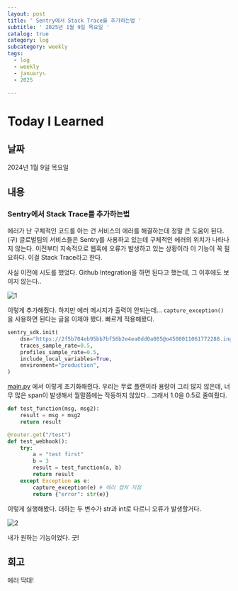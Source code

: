 ```yaml
---
layout: post
title: ' Sentry에서 Stack Trace를 추가하는법 '
subtitle: ' 2025년 1월 9일 목요일 '
catalog: true
category: log
subcategory: weekly
tags:
  - log
  - weekly
  - januaryㄴ
  - 2025

---
```


# Today I Learned

## 날짜

2024년 1월 9일 목요일

## 내용

### Sentry에서 Stack Trace를 추가하는법

 에러가 난 구체적인 코드를 아는 건 서비스의 에러를 해결하는데 정말 큰 도움이 된다. (구) 글로벌팀의 서비스들은 Sentry를 사용하고 있는데 구체적인 에러의 위치가 나타나지 않는다. 이전부터 지속적으로 웹훅에 오류가 발생하고 있는 상황이라 이 기능이 꼭 필요하다. 이걸 Stack Trace라고 한다.

 사실 이전에 시도를 했었다. Github Integration을 하면 된다고 했는데, 그 이후에도 보이지 않는다..

![1](https://cdn.jsdelivr.net/gh/junsoopooh/junsoopooh.github.io/img/log/2025/01/09/1.webp)

이렇게 추가해줬다. 하지만 에러 메시지가 출력이 안되는데… `capture_exception()` 을 사용하면 된다는 글을 이제야 봤다. 빠르게 적용해봤다.

```python
sentry_sdk.init(
    dsn="https://2f5b704eb95bb7bf56b2e4ea0dd0a005@o4508011061772288.ingest.us.sentry.io/4508011708874752",
    traces_sample_rate=0.5,
    profiles_sample_rate=0.5,
    include_local_variables=True,
    environment="production",
)
```

[main.py](http://main.py) 에서 이렇게 초기화해줬다. 우리는 무료 플랜이라 용량이 그리 많지 않은데, 너무 많은 span이 발생해서 월말쯤에는 작동하지 않았다.. 그래서 1.0을 0.5로 줄여줬다.

```python
def test_function(msg, msg2):
    result = msg + msg2
    return result

@router.get("/test")
def test_webhook():
    try:
        a = "test first"
        b = 3
        result = test_function(a, b)
        return result
    except Exception as e:
        capture_exception(e) # 에러 캡쳐 지점
        return {"error": str(e)}
```

이렇게 실행해봤다. 더하는 두 변수가 str과 int로 다르니 오류가 발생할거다.

![2](https://cdn.jsdelivr.net/gh/junsoopooh/junsoopooh.github.io/img/log/2025/01/09/2.webp)

내가 원하는 기능이었다. 굿!

## 회고

에러 딱대!